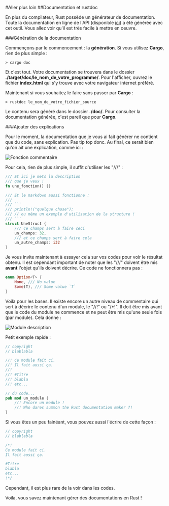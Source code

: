 #Aller plus loin
##Documentation et rustdoc

En plus du compilateur, Rust possède un générateur de documentation. Toute la documentation en ligne de l'API (disponible [ici](https://doc.rust-lang.org/stable/std/)) a été générée avec cet outil. Vous allez voir qu'il est très facile à mettre en oeuvre.

###Génération de la documentation

Commençons par le commencement : la __génération__. Si vous utilisez __Cargo__, rien de plus simple :

```Shell
> cargo doc
```

Et c'est tout. Votre documentation se trouvera dans le dossier __./target/doc/le_nom_de_votre_programme/__. Pour l'afficher, ouvrez le fichier __index.html__ qui s'y trouve avec votre navigateur internet préféré.

Maintenant si vous souhaitez le faire sans passer par __Cargo__ :

```Shell
> rustdoc le_nom_de_votre_fichier_source
```

Le contenu sera généré dans le dossier __./doc/__. Pour consulter la documentation générée, c'est pareil que pour __Cargo__.

###Ajouter des explications

Pour le moment, la documentation que je vous ai fait générer ne contient que du code, sans explication. Pas tip top donc. Au final, ce serait bien qu'on ait une explication, comme ici :

![Fonction commentaire](https://blog.guillaume-gomez.fr/blog/doc.png)

Pour cela, rien de plus simple, il suffit d'utiliser les "///" :

```Rust
/// Et ici je mets la description
/// que je veux !
fn une_fonction() {}

/// Et le markdown aussi fonctionne :
/// 
/// ```
/// println!("quelque chose");
/// // ou même un exemple d'utilisation de la structure !
/// ```
struct UneStruct {
    /// ce champs sert à faire ceci
    un_champs: 32,
    /// et ce champs sert à faire cela
    un_autre_champs: i32
}
```

Je vous invite maintenant à essayer cela sur vos codes pour voir le résultat obtenu. Il est cependant important de noter que les "///" doivent être mis __avant__ l'objet qu'ils doivent décrire. Ce code ne fonctionnera pas :

```Rust
enum Option<T> {
    None, /// No value
    Some(T), /// Some value `T`
}
```

Voilà pour les bases. Il existe encore un autre niveau de commentaire qui sert à décrire le contenu d'un module, le "//!" ou "/*!". Il doit être mis avant que le code du module ne commence et ne peut être mis qu'une seule fois (par module). Cela donne :

![Module description](https://blog.guillaume-gomez.fr/blog/doc-head.png)

Petit exemple rapide :

```Rust
// copyright
// blablabla

//! Ce module fait ci.
//! Il fait aussi ça.
//!
//! #Titre
//! blabla
//! etc...

// du code...
pub mod un_module {
    //! Encore un module !
    //! Who dares summon the Rust documentation maker ?!
}
```

Si vous êtes un peu fainéant, vous pouvez aussi l'écrire de cette façon :

```Rust
// copyright
// blablabla

/*!
Ce module fait ci.
Il fait aussi ça.

#Titre
blabla
etc...
!*/
```

Cependant, il est plus rare de la voir dans les codes.

Voilà, vous savez maintenant gérer des documentations en Rust !
